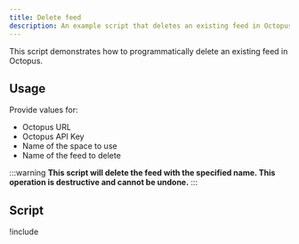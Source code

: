 ```yaml
---
title: Delete feed
description: An example script that deletes an existing feed in Octopus using the REST API and Octopus.Client.
---
```


This script demonstrates how to programmatically delete an existing feed in Octopus.

## Usage

Provide values for:

- Octopus URL
- Octopus API Key
- Name of the space to use
- Name of the feed to delete

:::warning
**This script will delete the feed with the specified name. This operation is destructive and cannot be undone.**
:::

## Script

!include <delete-feed-scripts>
